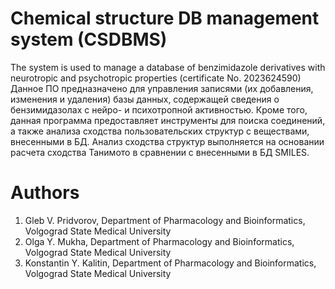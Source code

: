 # Chemical structure DB management system (CSDBMS)
The system is used to manage a database of benzimidazole derivatives with neurotropic and psychotropic properties (certificate No. 2023624590)
Данное ПО предназначено для управления записями (их добавления, изменения и удаления) базы данных, содержащей сведения о бензимидазолах с нейро- и психотропной активностью. Кроме того, данная программа предоставляет инструменты для поиска соединений, а также анализа сходства пользовательских структур с веществами, внесенными в БД.
Анализ сходства структур выполняется на основании расчета сходства Танимото в сравнении с внесенными в БД SMILES. 
# Authors
1. Gleb V. Pridvorov, Department of Pharmacology and Bioinformatics, Volgograd State Medical University
2. Olga Y. Mukha, Department of Pharmacology and Bioinformatics, Volgograd State Medical University
3. Konstantin Y. Kalitin, Department of Pharmacology and Bioinformatics, Volgograd State Medical University
